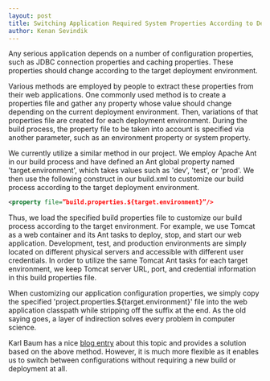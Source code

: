 ```yaml
---
layout: post
title: Switching Application Required System Properties According to Deployment Environment
author: Kenan Sevindik
---
```

Any serious application depends on a number of configuration properties, such as JDBC connection properties and caching 
properties. These properties should change according to the target deployment environment.

Various methods are employed by people to extract these properties from their web applications. One commonly used method 
is to create a properties file and gather any property whose value should change depending on the current deployment 
environment. Then, variations of that properties file are created for each deployment environment. During the build 
process, the property file to be taken into account is specified via another parameter, such as an environment property 
or system property.

We currently utilize a similar method in our project. We employ Apache Ant in our build process and have defined an Ant 
global property named 'target.environment', which takes values such as 'dev', 'test', or 'prod'. We then use the following 
construct in our build.xml to customize our build process according to the target deployment environment.
```xml
<property file=”build.properties.${target.environment}”/>
```
Thus, we load the specified build properties file to customize our build process according to the target environment. 
For example, we use Tomcat as a web container and its Ant tasks to deploy, stop, and start our web application. 
Development, test, and production environments are simply located on different physical servers and accessible with 
different user credentials. In order to utilize the same Tomcat Ant tasks for each target environment, we keep Tomcat 
server URL, port, and credential information in this build properties file.

When customizing our application configuration properties, we simply copy the specified 'project.properties.${target.environment}' 
file into the web application classpath while stripping off the suffix at the end. As the old saying goes, a layer of 
indirection solves every problem in computer science.

Karl Baum has a nice [blog entry](http://www.jroller.com/page/kbaum?entry=cut_down_on_system_properties) about this topic 
and provides a solution based on the above method. However, it is much more flexible as it enables us to switch between 
configurations without requiring a new build or deployment at all.
